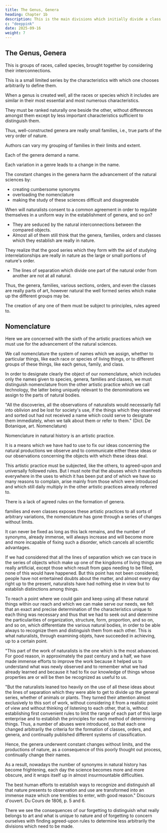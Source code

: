 ```yaml
---
title: The Genus, Genera
heading: Chapter 1b
description: This is the main divisions which initially divide a class.
c: "deeppink"
date: 2025-09-16
weight: 7
---
```





## The Genus, Genera

This is groups of races, called species, brought together by considering their interconnections.

This is a small limited series by the characteristics with which one chooses arbitrarily to define them.

When a genus is created well, all the races or species which it includes are similar in their most essential and most numerous characteristics.

They must be ranked naturally one beside the other, without differences amongst them except by less important characteristics sufficient to distinguish them.

Thus, well-constructed genera are really small families, i.e., true parts of the very order of nature.

<!-- But just as the series to which we give the name -->

Authors can vary my grouping of families in their limits and extent.

 <!-- through the opinion of authors who arbitrarily change the criteria which they use to form them, so the limits which define the genera are also similarly exposed to infinite variation, because different authors change the characteristics used to determine them.  -->

Each of the genera demand a name. 

Each variation in a genre leads to a change in the name.

The constant changes in the genera harm the advancement of the natural sciences by:
- creating cumbersome synonyms
- overloading the nomenclature
- making the study of these sciences difficult and disagreeable

When will naturalists consent to a common agreement in order to regulate themselves in a uniform way in the establishment of genera, and so on? 
- They are seduced by the natural interconnections between the compared objects. 
- Almost all of them still think that the genera, families, orders and classes which they establish are really in nature. 

They realize that the good series which they form with the aid of studying interrelationships are really in nature as the large or small portions of nature's order.
- The lines of separation which divide one part of the natural order from another are not at all natural.

Thus, the genera, families, various sections, orders, and even the classes are really parts of art, however natural the well formed series which make up the different groups may be. 

<!-- Their establishment is necessary, and their aim has an evident and indispensable utility. However, so as not to destroy, by the abuses which always recur, all the advantages which these artistic endeavours provide us, it is necessary that  -->

The creation of any one of them must be subject to principles, rules agreed to. 

<!-- Then all naturalists need to follow them. -->


## Nomenclature

Here we are concerned with the sixth of the artistic practices which we must use for the advancement of the natural sciences. 

We call nomenclature the system of names which we assign, whether to particular things, like each race or species of living things, or to different groups of these things, like each genus, family, and class.

In order to designate clearly the object of our nomenclature, which includes only the names given to species, genera, families and classes, we must distinguish nomenclature from the other artistic practice which we call technology, the latter being uniquely relevant to the denominations we assign to the parts of natural bodies.

"All the discoveries, all the observations of naturalists would necessarily fall into oblivion and be lost for society's use, if the things which they observed and sorted out had not received a name which could serve to designate them immediately, when we talk about them or refer to them." (Dict. De Botanique, art. Nomenclature)

Nomenclature in natural history is an artistic practice.

It is a means which we have had to use to fix our ideas concerning the natural productions we observe and to communicate either these ideas or our observations concerning the objects with which these ideas deal.

This artistic practice must be subjected, like the others, to agreed-upon and universally followed rules. But I must note that the abuses which it manifests everywhere in the uses to which it has been put and of which we have so many reasons to complain, arise mainly from those which were introduced and which still daily multiply in the other artistic practices already referred to.

There is a lack of agreed rules on the formation of genera.

families and even classes exposes these artistic practices to all sorts of arbitrary variations, the nomenclature has gone through a series of changes without limits. 

It can never be fixed as long as this lack remains, and the number of synonyms, already immense, will always increase and will become more and more incapable of fixing such a disorder, which cancels all scientific advantages.

If we had considered that all the lines of separation which we can trace in the series of objects which make up one of the kingdoms of living things are really artificial, except those which result from gaps needing to be filled, none of this would have happened. But this point has not been considered; people have not entertained doubts about the matter, and almost every day right up to the present, naturalists have had nothing else in view but to establish distinctions among things. 

To reach a point where we could gain and keep using all these natural things within our reach and which we can make serve our needs, we felt that an exact and precise determination of the characteristics unique to each thing was necessary and thus that we had to seek out and determine the particularities of organization, structure, form, proportion, and so on, and so on, which differentiate the various natural bodies, in order to be able always to recognize them and distinguish them from each other. This is what naturalists, through examining objets, have succeeded in achieving, up to a certain point.

"This part of the work of naturalists is the one which is the most advanced. For good reason, in approximately the past century and a half, we have made immense efforts to improve the work because it helped us to understand what was newly observed and to remember what we had already learned and because it had to fix our knowledge of things whose properties are or will be then be recognized as useful to us.

"But the naturalists leaned too heavily on the use of all these ideas about the lines of separation which they were able to get to divide up the general series, whether of animals or plants. They turned their attention almost exclusively to this sort of work, without considering it from a realistic point of view and without thinking of listening to each other, that is, without establishing first convenient rules to limit the range of each part of this large enterprise and to establish the principles for each method of determining things. Thus, a number of abuses were introduced, so that each one changed arbitrarily the criteria for the formation of classes, orders, and genera, and continually published different systems of classification. 

Hence, the genera underwent constant changes without limits, and the productions of nature, as a consequence of this poorly thought out process, continually change their names.

As a result, nowadays the number of synonyms in natural history has become frightening, each day the science becomes more and more obscure, and it wraps itself up in almost insurmountable difficulties. 

The best human efforts to establish ways to recognize and distinguish all that nature presents to observation and use are transformed into an immense maze which one trembles to enter, with good reason." Discours d'ouvert. Du Cours de 1806, p. 5 and 6.

There we see the consequences of our forgetting to distinguish what really belongs to art and what is unique to nature and of forgetting to concern ourselves with finding agreed-upon rules to determine less arbitrarily the divisions which need to be made.
